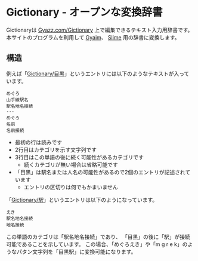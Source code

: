 # Gictionary - オープンな変換辞書
Gictionaryは
<a href="http://Gyazz.com/Gictionary">Gyazz.com/Gictionary</a>
上で編集できるテキスト入力用辞書です。
本サイトのプログラムを利用して
<a href="http://GitHub.com/Gyaim">Gyaim</a>、
<a href="http://GitHub.com/Slime">Slime</a>
用の辞書に変換します。

## 構造

例えば「<a href="http://Gyazz.com/Gictionary/目黒">Gictionary/目黒</a>」というエントリには以下のようなテキストが入っています。

    めぐろ
    山手線駅名
    駅名地名接続
    ---
    めぐろ
    名前
    名前接続

- 最初の行は読みです
- 2行目はカテゴリを示す文字列です
- 3行目はこの単語の後に続く可能性があるカテゴリです
  -  続くカテゴリが無い場合は省略可能です
- 「目黒」は駅名または人名の可能性があるので2個のエントリが記述されています
  - エントリの区切りは何でもかまいません

「<a href="http://Gyazz.com/Gictionary/駅">Gictionary/駅</a>」というエントリは以下のようになっています。
  
    えき
    駅名地名接続
    地名接続

この単語のカテゴリは「駅名地名接続」であり、
「目黒」の後に「駅」が接続可能であることを示しています。
この場合、「めぐろえき」や「m g r e k」のようなパタン文字列を「目黒駅」に変換可能になります。



